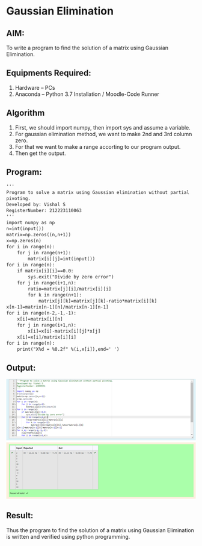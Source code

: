 # Gaussian Elimination

## AIM:
To write a program to find the solution of a matrix using Gaussian Elimination.

## Equipments Required:
1. Hardware – PCs
2. Anaconda – Python 3.7 Installation / Moodle-Code Runner

## Algorithm
1. First, we should import numpy, then import sys and assume a variable.
2. For gaussian elimination method, we want to make 2nd and 3rd column zero. 
3. For that we want to make a range accorting to our program output.
4. Then get the output.

## Program:
``````
'''
Program to solve a matrix using Gaussian elimination without partial pivoting.
Developed by: Vishal S
RegisterNumber: 212223110063
'''
import numpy as np
n=int(input())
matrix=np.zeros((n,n+1))
x=np.zeros(n)
for i in range(n):
    for j in range(n+1):
        matrix[i][j]=int(input())
for i in range(n):
    if matrix[i][i]==0.0:
        sys.exit("Divide by zero error")
    for j in range(i+1,n):
        ratio=matrix[j][i]/matrix[i][i]
        for k in range(n+1):
            matrix[j][k]=matrix[j][k]-ratio*matrix[i][k]
x[n-1]=matrix[n-1][n]/matrix[n-1][n-1]
for i in range(n-2,-1,-1):
    x[i]=matrix[i][n]
    for j in range(i+1,n):
        x[i]=x[i]-matrix[i][j]*x[j]
    x[i]=x[i]/matrix[i][i]
for i in range(n):
    print("X%d = %0.2f" %(i,x[i]),end=' ')

``````
## Output:
![Output](</gaussian elimination output.png>)



## Result:
Thus the program to find the solution of a matrix using Gaussian Elimination is written and verified using python programming.

